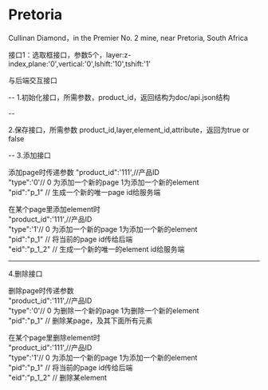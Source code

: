 # Pretoria
Cullinan Diamond，in the Premier No. 2 mine, near Pretoria, South Africa

接口1：选取框接口，参数5个，layer:z-index,plane:'0',vertical:'0',lshift:'10',tshift:'1'

与后端交互接口

--
1.初始化接口，所需参数，product_id，返回结构为doc/api.json结构  

--

2.保存接口，所需参数 product_id,layer,element_id,attribute，返回为true or false  

--
3.添加接口

添加page时传递参数
"product_id":'111',//产品ID  
"type":'0'// 0 为添加一个新的page  1为添加一个新的element  
"pid":"p_1" // 生成一个新的唯一page id给服务端  
  
在某个page里添加element时  
"product_id":'111',//产品ID  
"type":'1'// 0 为添加一个新的page  1为添加一个新的element  
"pid":"p_1" // 将当前的page id传给后端  
"eid":"p_1_2" // 生成一个新的唯一的element id给服务端  

---

4.删除接口

删除page时传递参数  
"product_id":'111',//产品ID  
"type":'0'// 0 为删除一个新的page  1为删除一个新的element  
"pid":"p_1" // 删除某page，及其下面所有元素  

在某个page里删除element时  
"product_id":'111',//产品ID  
"type":'1'// 0 为添加一个新的page  1为添加一个新的element  
"pid":"p_1" // 将当前的page id传给后端  
"eid":"p_1_2" // 删除某element


		